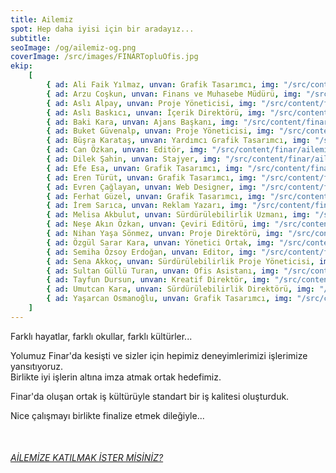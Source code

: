 ```yaml
---
title: Ailemiz
spot: Hep daha iyisi için bir aradayız...
subtitle:
seoImage: /og/ailemiz-og.png
coverImage: /src/images/FINARTopluOfis.jpg
ekip:
    [
        { ad: Ali Faik Yılmaz, unvan: Grafik Tasarımcı, img: "/src/content/finar/ailemiz/ali_MG_5403_.jpg" },
        { ad: Arzu Coşkun, unvan: Finans ve Muhasebe Müdürü, img: "/src/content/finar/ailemiz/arzu_MG_5160_.jpg" },
        { ad: Aslı Alpay, unvan: Proje Yöneticisi, img: "/src/content/finar/ailemiz/asli_alpay.jpg" },
        { ad: Aslı Baskıcı, unvan: İçerik Direktörü, img: "/src/content/finar/ailemiz/asli2.jpg" },
        { ad: Baki Kara, unvan: Ajans Başkanı, img: "/src/content/finar/ailemiz/baki_MG_5260_.jpg" },
        { ad: Buket Güvenalp, unvan: Proje Yöneticisi, img: "/src/content/finar/ailemiz/BuketGuvenalp-ProjeYoneticisi.jpg" },
        { ad: Büşra Karataş, unvan: Yardımcı Grafik Tasarımcı, img: "/src/content/finar/ailemiz/busra_MG_5526_.jpg" },
        { ad: Can Özkan, unvan: Editör, img: "/src/content/finar/ailemiz/can_ozkan.jpg" },
        { ad: Dilek Şahin, unvan: Stajyer, img: "/src/content/finar/ailemiz/dilek_sahin.jpg" },
        { ad: Efe Esa, unvan: Grafik Tasarımcı, img: "/src/content/finar/ailemiz/efe_esa.jpg" },
        { ad: Eren Türüt, unvan: Grafik Tasarımcı, img: "/src/content/finar/ailemiz/eren_MG_5082.jpg" },
        { ad: Evren Çağlayan, unvan: Web Designer, img: "/src/content/finar/ailemiz/evren_MG_5698_.jpg" },
        { ad: Ferhat Güzel, unvan: Grafik Tasarımcı, img: "/src/content/finar/ailemiz/ferhat.jpg" },
        { ad: İrem Sarıca, unvan: Reklam Yazarı, img: "/src/content/finar/ailemiz/irem_sarica_v2.jpg" },
        { ad: Melisa Akbulut, unvan: Sürdürülebilirlik Uzmanı, img: "/src/content/finar/ailemiz/MelisaAkbulut-SurdurulebilirlikUzmani.jpg" },
        { ad: Neşe Akın Özkan, unvan: Çeviri Editörü, img: "/src/content/finar/ailemiz/nese_ozkan.jpg" },
        { ad: Nihan Yaşa Sönmez, unvan: Proje Direktörü, img: "/src/content/finar/ailemiz/nihan.jpg" },
        { ad: Özgül Sarar Kara, unvan: Yönetici Ortak, img: "/src/content/finar/ailemiz/ozgul_MG_5112.jpg" },
        { ad: Semiha Özsoy Erdoğan, unvan: Editor, img: "/src/content/finar/ailemiz/semiha_ozsoy.jpg" },
        { ad: Sena Akkoç, unvan: Sürdürülebilirlik Proje Yöneticisi, img: "/src/content/finar/ailemiz/SenaAkkoc-SurdurulebilirlikProjeYoneticisi.jpg" },
        { ad: Sultan Güllü Turan, unvan: Ofis Asistanı, img: "/src/content/finar/ailemiz/sultans_MG_5585_.jpg" },
        { ad: Tayfun Dursun, unvan: Kreatif Direktör, img: "/src/content/finar/ailemiz/tayfun.jpg" },
        { ad: Umutcan Kara, unvan: Sürdürülebilirlik Direktörü, img: "/src/content/finar/ailemiz/umutcan_v2.jpg" },
        { ad: Yaşarcan Osmanoğlu, unvan: Grafik Tasarımcı, img: "/src/content/finar/ailemiz/yasarcan_osmanoglu.jpg" },
    ]
---
```


Farklı hayatlar, farklı okullar, farklı kültürler...

Yolumuz Finar'da kesişti ve sizler için hepimiz deneyimlerimizi işlerimize yansıtıyoruz.<br>Birlikte iyi işlerin altına imza atmak ortak hedefimiz.

Finar'da oluşan ortak iş kültürüyle standart bir iş kalitesi oluşturduk.

Nice çalışmayı birlikte finalize etmek dileğiyle...

<br>

###### [AİLEMİZE KATILMAK İSTER MİSİNİZ?](/hr-form/)
